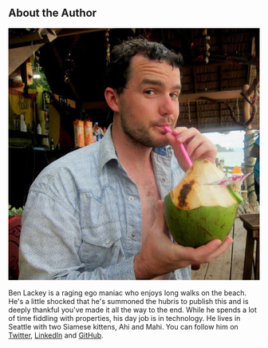 ## About the Author

![](../images/X/headshot.jpg)

Ben Lackey is a raging ego maniac who enjoys long walks on the beach.  He's a little shocked that he's summoned the hubris to publish this and is deeply thankful you've made it all the way to the end.  While he spends a lot of time fiddling with properties, his day job is in technology.  He lives in Seattle with two Siamese kittens, Ahi and Mahi.  You can follow him on [Twitter](https://twitter.com/benofben), [LinkedIn](https://www.linkedin.com/in/benlackey/) and [GitHub](https://github.com/benofben).

